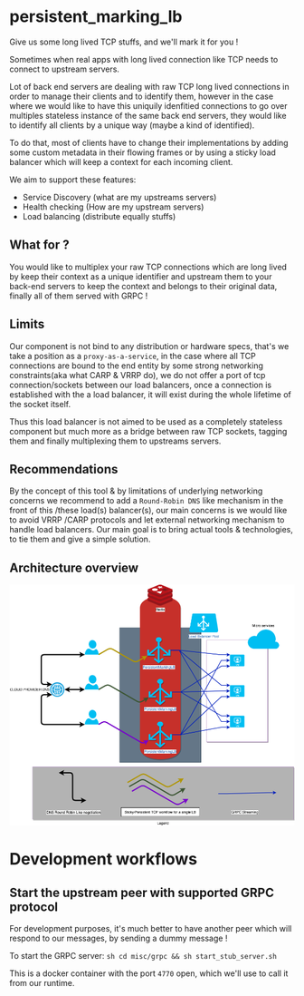 # persistent_marking_lb
Give us some long lived TCP stuffs, and we'll mark it for you !

Sometimes when real apps with long lived connection like TCP needs to connect
 to upstream servers.
 
Lot of back end servers are dealing with raw TCP long lived connections in
order to manage their clients and to identify them, however in the case
where we would like to have this uniquily idenfitied connections to go over
multiples stateless instance of the same back end servers, they would like
to identify all clients by a unique way (maybe a kind of identified).
    
To do that, most of clients have to change their implementations by adding
some custom metadata in their flowing frames or by using a sticky load
balancer which will keep a context for each incoming client.

We aim to support these features:

- Service Discovery (what are my upstreams servers)
- Health checking (How are my upstream servers)
- Load balancing (distribute equally stuffs)


## What for ?

You would like to multiplex your raw TCP connections which are long lived by
keep their context as a unique identifier and upstream them to your back-end
servers to keep the context and belongs to their original data, finally
all of them served with GRPC ! 


## Limits

Our component is not bind to any distribution or hardware specs, that's we take a
position as a `proxy-as-a-service`, in the case where all TCP connections are bound
to the end entity by some strong networking constraints(aka what CARP
& VRRP do), we do not offer a port of tcp connection/sockets between our load
balancers, once a connection is established with the a load balancer, it
will exist during the whole lifetime of the socket itself. 

Thus this load balancer is not aimed to be used as a completely stateless
component but much more as a bridge between raw TCP sockets,
tagging them and finally multiplexing them to upstreams servers.  

## Recommendations

By the concept of this tool & by limitations of underlying networking concerns
we recommend to add a `Round-Robin DNS` like mechanism in the front of this
/these load(s) balancer(s), our main concerns is we would like to avoid VRRP
/CARP protocols and let external networking mechanism to handle load balancers.
Our main goal is to bring actual tools & technologies, to tie them and give a
simple solution.
 
 ## Architecture overview
 
 ![Architecture overview](./PersistentMarkingLB_architecture_overview.png)
 

# **Development workflows**

## Start the upstream peer with supported GRPC protocol

For development purposes, it's much better to have another peer which will respond
to our messages, by sending a dummy message !

To start the GRPC server:
``sh
cd misc/grpc && sh start_stub_server.sh
``

This is a docker container with the port `4770` open, which we'll use to call it from our runtime.


